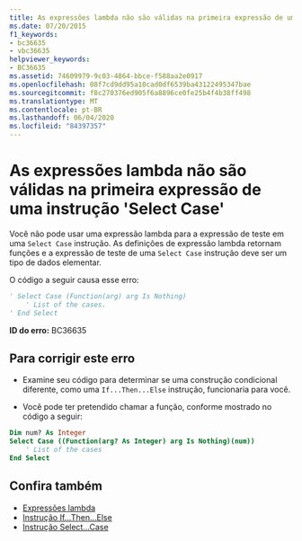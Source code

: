 ```yaml
---
title: As expressões lambda não são válidas na primeira expressão de uma instrução 'Select Case'
ms.date: 07/20/2015
f1_keywords:
- bc36635
- vbc36635
helpviewer_keywords:
- BC36635
ms.assetid: 74609979-9c03-4864-bbce-f588aa2e0917
ms.openlocfilehash: 08f7cd9dd95a10cad0df6539ba43122495347bae
ms.sourcegitcommit: f8c270376ed905f6a8896ce0fe25b4f4b38ff498
ms.translationtype: MT
ms.contentlocale: pt-BR
ms.lasthandoff: 06/04/2020
ms.locfileid: "84397357"
---
```

# <a name="lambda-expressions-are-not-valid-in-the-first-expression-of-a-select-case-statement"></a>As expressões lambda não são válidas na primeira expressão de uma instrução 'Select Case'
Você não pode usar uma expressão lambda para a expressão de teste em uma `Select Case` instrução. As definições de expressão lambda retornam funções e a expressão de teste de uma `Select Case` instrução deve ser um tipo de dados elementar.  
  
 O código a seguir causa esse erro:  
  
```vb  
' Select Case (Function(arg) arg Is Nothing)  
    ' List of the cases.  
' End Select  
```  
  
 **ID do erro:** BC36635  
  
## <a name="to-correct-this-error"></a>Para corrigir este erro  
  
- Examine seu código para determinar se uma construção condicional diferente, como uma `If...Then...Else` instrução, funcionaria para você.  
  
- Você pode ter pretendido chamar a função, conforme mostrado no código a seguir:  
  
```vb  
Dim num? As Integer  
Select Case ((Function(arg? As Integer) arg Is Nothing)(num))  
    ' List of the cases  
End Select  
```  
  
## <a name="see-also"></a>Confira também

- [Expressões lambda](../../programming-guide/language-features/procedures/lambda-expressions.md)
- [Instrução If...Then...Else](../statements/if-then-else-statement.md)
- [Instrução Select...Case](../statements/select-case-statement.md)
